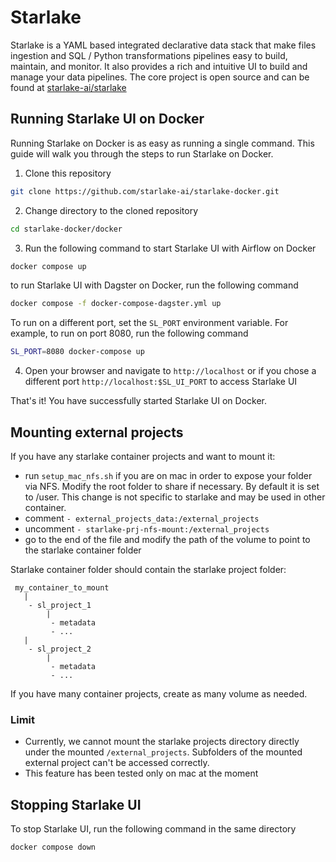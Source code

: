 # Starlake

Starlake is a YAML based integrated declarative data stack that make files ingestion and SQL / Python transformations pipelines easy to build, maintain, and monitor.
It also provides a rich and intuitive UI to build and manage your data pipelines.
The core project is open source and can be found at [starlake-ai/starlake](https://github.com/starlake-ai/starlake)

## Running Starlake UI on Docker

Running Starlake on Docker is as easy as running a single command.
This guide will walk you through the steps to run Starlake on Docker.

1. Clone this repository
```bash
git clone https://github.com/starlake-ai/starlake-docker.git
```

2. Change directory to the cloned repository
```bash
cd starlake-docker/docker
```

3. Run the following command to start Starlake UI with Airflow on Docker
```bash
docker compose up
```

to run Starlake UI with Dagster on Docker, run the following command
```bash
docker compose -f docker-compose-dagster.yml up
```


To run on a different port, set the `SL_PORT` environment variable. For example, to run on port 8080, run the following command
```bash
SL_PORT=8080 docker-compose up
```

4. Open your browser and navigate to `http://localhost` or if you chose a different port `http://localhost:$SL_UI_PORT` to access Starlake UI

That's it! You have successfully started Starlake UI on Docker.

## Mounting external projects

If you have any starlake container projects and want to mount it:
- run `setup_mac_nfs.sh` if you are on mac in order to expose your folder via NFS.
  Modify the root folder to share if necessary. By default it is set to /user.
  This change is not specific to starlake and may be used in other container.
- comment `- external_projects_data:/external_projects`
- uncomment `- starlake-prj-nfs-mount:/external_projects`
- go to the end of the file and modify the path of the volume to point to the starlake container folder

Starlake container folder should contain the starlake project folder:

```
 my_container_to_mount
   |
    - sl_project_1
        |
         - metadata
         - ...
   |
    - sl_project_2
        |
         - metadata
         - ...
```

If you have many container projects, create as many volume as needed.

### Limit

- Currently, we cannot mount the starlake projects directory directly under the mounted `/external_projects`. Subfolders of the mounted external project can't be accessed correctly.
- This feature has been tested only on mac at the moment


## Stopping Starlake UI
To stop Starlake UI, run the following command in the same directory
```bash
docker compose down
```





